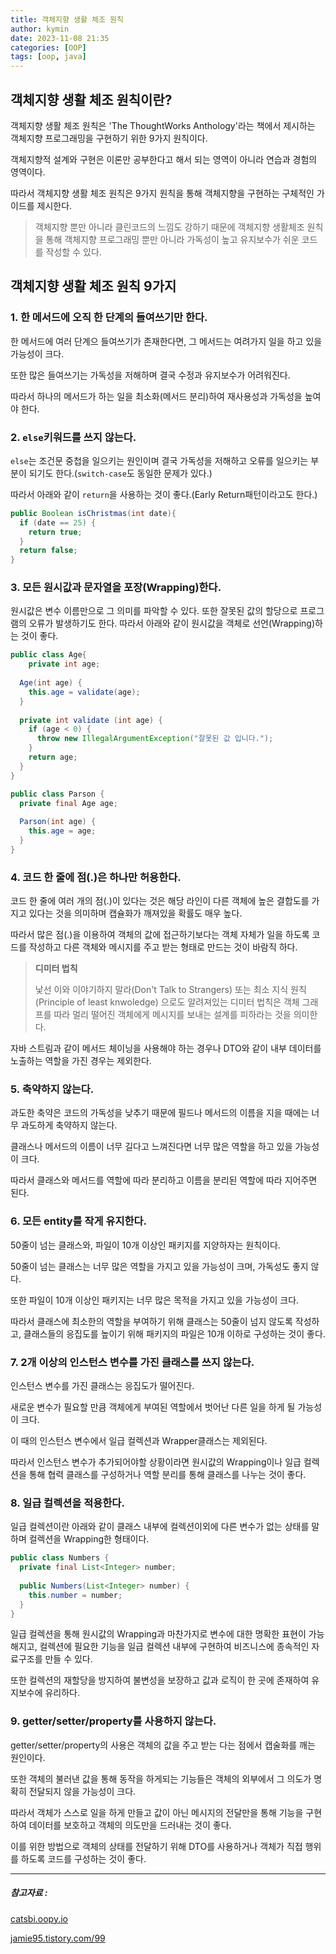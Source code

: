 ```yaml
---
title: 객체지향 생활 체조 원칙
author: kymin
date: 2023-11-08 21:35
categories: [OOP]
tags: [oop, java]
---
```




## 객체지향 생활 체조 원칙이란?

객체지향 생활 체조 원칙은 'The ThoughtWorks Anthology'라는 책에서 제시하는 객체지향 프로그래밍을 구현하기 위한 9가지 원칙이다.

객체지향적 설계와 구현은 이론만 공부한다고 해서 되는 영역이 아니라 연습과 경험의 영역이다.

따라서 객체지향 생활 체조 원칙은 9가지 원칙을 통해 객체지향을 구현하는 구체적인 가이드를 제시한다.

> 객체지향 뿐만 아니라 클린코드의 느낌도 강하기 때문에 객체지향 생활체조 원칙을 통해 객체지향 프로그래밍 뿐만 아니라 가독성이 높고 유지보수가 쉬운 코드를 작성할 수 있다.
>

## 객체지향 생활 체조 원칙 9가지

### 1. **한 메서드에 오직 한 단계의 들여쓰기만 한다.**

한 메서드에 여러 단계으 들여쓰기가 존재한다면, 그 메서드는 여려가지 일을 하고 있을 가능성이 크다.

또한 많은 들여쓰기는 가독성을 저해하며 결국 수정과 유지보수가 어려워진다.

따라서 하나의 메서드가 하는 일을 최소화(메서드 분리)하여 재사용성과 가독성을 높여야 한다. 



### 2. **`else`키워드를 쓰지 않는다.**

`else`는 조건문 중첩을 일으키는 원인이며 결국 가독성을 저해하고 오류를 일으키는 부분이 되기도 한다.(`switch-case`도 동일한 문제가 있다.)

따라서 아래와 같이 `return`을 사용하는 것이 좋다.(Early Return패턴이라고도 한다.)

```java
public Boolean isChristmas(int date){
  if (date == 25) {
    return true;
  }
  return false;
}
```



### 3. **모든 원시값과 문자열을 포장(Wrapping)한다.**

원시값은 변수 이름만으로 그 의미를 파악할 수 있다. 또한 잘못된 값의 할당으로 프로그램의 오류가 발생하기도 한다. 따라서 아래와 같이 원시값을 객체로 선언(Wrapping)하는 것이 좋다.

```java
public class Age{
	private int age;
  
  Age(int age) {
    this.age = validate(age);
  }
  
  private int validate (int age) {
    if (age < 0) {
      throw new IllegalArgumentException("잘못된 값 입니다.");
    }
    return age;
  }
}
```

```java
public class Parson {
  private final Age age;
  
  Parson(int age) {
    this.age = age;
  }
}
```



### 4. **코드 한 줄에 점(.)은 하나만 허용한다.**

코드 한 줄에 여러 개의 점(.)이 있다는 것은 해당 라인이 다른 객체에 높은 결합도를 가지고 있다는 것을 의미하며 캡슐화가 깨져있을 확률도 매우 높다.

따라서 많은 점(.)을 이용하여 객체의 값에 접근하기보다는 객체 자체가 일을 하도록 코드를 작성하고 다른 객체와 메시지를 주고 받는 형태로 만드는 것이 바람직 하다.

>**디미터 법칙**
>
>낯선 이와 이야기하지 말라(Don't Talk to Strangers) 또는 최소 지식 원칙(Principle of least knwoledge) 으로도 알려져있는 디미터 법칙은 객체 그래프를 따라 멀리 떨어진 객체에게 메시지를 보내는 설계를 피하라는 것을 의미한다.

자바 스트림과 같이 메서드 체이닝을 사용해야 하는 경우나 DTO와 같이 내부 데이터를 노출하는 역할을 가진 경우는 제외한다.



### 5. **축약하지 않는다.**

과도한 축약은 코드의 가독성을 낮추기 때문에 필드나 메서드의 이름을 지을 때에는 너무 과도하게 축약하지 않는다.

클래스나 메서드의 이름이 너무 길다고 느껴진다면 너무 많은 역할을 하고 있을 가능성이 크다.

따라서 클래스와 메서드를 역할에 따라 분리하고 이름을 분리된 역할에 따라 지어주면 된다.



### 6. **모든 entity를 작게 유지한다.**

50줄이 넘는 클래스와, 파일이 10개 이상인 패키지를 지양하자는 원칙이다.

50줄이 넘는 클래스는 너무 많은 역할을 가지고 있을 가능성이 크며, 가독성도 좋지 않다.

또한 파일이 10개 이상인 패키지는 너무 많은 목적을 가지고 있을 가능성이 크다.

따라서 클래스에 최소한의 역할을 부여하기 위해 클래스는 50줄이 넘지 않도록 작성하고, 클래스들의 응집도를 높이기 위해 패키지의 파일은 10개 이하로 구성하는 것이 좋다.



### 7. **2개 이상의 인스턴스 변수를 가진 클래스를 쓰지 않는다.**

인스턴스 변수를 가진 클래스는 응집도가 떨어진다.

새로운 변수가 필요할 만큼 객체에게 부여된 역할에서 벗어난 다른 일을 하게 될 가능성이 크다.

이 때의 인스턴스 변수에서 일급 컬렉션과 Wrapper클래스는 제외된다.

따라서 인스턴스 변수가 추가되어야할 상황이라면 원시값의 Wrapping이나 일급 컬렉션을 통해 협력 클래스를 구성하거나 역할 분리를 통해 클래스를 나누는 것이 좋다.



### 8. **일급 컬렉션을 적용한다.**

일급 컬렉션이란 아래와 같이 클래스 내부에 컬렉션이외에 다른 변수가 없는 상태를 말하며 컬렉션을 Wrapping한 형태이다.

```java
public class Numbers {
  private final List<Integer> number;
  
  public Numbers(List<Integer> number) {
    this.number = number;
  }
}
```

일급 컬렉션을 통해 원시값의 Wrapping과 마찬가지로 변수에 대한 명확한 표현이 가능해지고, 컬렉션에 필요한 기능을 일급 컬렉션 내부에 구현하여 비즈니스에 종속적인 자료구조를 만들 수 있다.

또한 컬렉션의 재할당을 방지하여 불변성을 보장하고 값과 로직이 한 곳에 존재하여 유지보수에 유리하다.



### 9. **getter/setter/property를 사용하지 않는다.**

getter/setter/property의 사용은 객체의 값을 주고 받는 다는 점에서 캡술화를 깨는 원인이다.

또한 객체의 불러낸 값을 통해 동작을 하게되는 기능들은 객체의 외부에서 그 의도가 명확히 전달되지 않을 가능성이 크다.

따라서 객체가 스스로 일을 하게 만들고 값이 아닌 메시지의 전달만을 통해 기능을 구현하여 데이터를 보호하고 객체의 의도만을 드러내는 것이 좋다.

이를 위한 방법으로 객체의 상태를 전달하기 위해 DTO를 사용하거나 객체가 직접 행위를 하도록 코드를 구성하는 것이 좋다.



-----

##### 참고자료 :

[catsbi.oopy.io](https://catsbi.oopy.io/bf003ff6-2912-4714-8ac2-44eeb7becc93)

[jamie95.tistory.com/99](https://jamie95.tistory.com/99)

